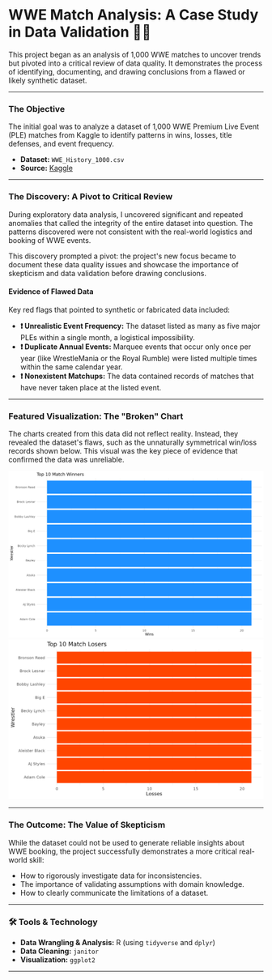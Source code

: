 # WWE Match Analysis: A Case Study in Data Validation 🕵️‍♂️

This project began as an analysis of 1,000 WWE matches to uncover trends but pivoted into a critical review of data quality. It demonstrates the process of identifying, documenting, and drawing conclusions from a flawed or likely synthetic dataset.

---

### The Objective

The initial goal was to analyze a dataset of 1,000 WWE Premium Live Event (PLE) matches from Kaggle to identify patterns in wins, losses, title defenses, and event frequency.

* **Dataset:** `WWE_History_1000.csv`
* **Source:** [Kaggle](https://www.kaggle.com/datasets/waqi786/wwe-champion-dataset/data)

---

### The Discovery: A Pivot to Critical Review

During exploratory data analysis, I uncovered significant and repeated anomalies that called the integrity of the entire dataset into question. The patterns discovered were not consistent with the real-world logistics and booking of WWE events.

This discovery prompted a pivot: the project's new focus became to document these data quality issues and showcase the importance of skepticism and data validation before drawing conclusions.

#### Evidence of Flawed Data

Key red flags that pointed to synthetic or fabricated data included:
* **❗ Unrealistic Event Frequency:** The dataset listed as many as five major PLEs within a single month, a logistical impossibility.
* **❗ Duplicate Annual Events:** Marquee events that occur only once per year (like WrestleMania or the Royal Rumble) were listed multiple times within the same calendar year.
* **❗ Nonexistent Matchups:** The data contained records of matches that have never taken place at the listed event.

---

### Featured Visualization: The "Broken" Chart

The charts created from this data did not reflect reality. Instead, they revealed the dataset's flaws, such as the unnaturally symmetrical win/loss records shown below. This visual was the key piece of evidence that confirmed the data was unreliable.

![Unnatural Win/Loss Ratios](./images/top_winners.png)
![Unnatural Win/Loss Ratios](./images/top_losers.png)


---

### The Outcome: The Value of Skepticism

While the dataset could not be used to generate reliable insights about WWE booking, the project successfully demonstrates a more critical real-world skill:
- How to rigorously investigate data for inconsistencies.
- The importance of validating assumptions with domain knowledge.
- How to clearly communicate the limitations of a dataset.

---

### 🛠️ Tools & Technology

* **Data Wrangling & Analysis:** R (using `tidyverse` and `dplyr`)
* **Data Cleaning:** `janitor`
* **Visualization:** `ggplot2`
* ** 
